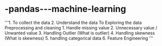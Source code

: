 # -pandas---machine-learning
'''1. To collect the data    2. Understand the data   To Exploring the data    Preprocessing and cleaning   1. Handle missing value   2. Unnecessary value / Unwanted value   3. Handling Outlier (What is outlier)   4. Handling skewness (What is skewness)   5. handling categorical data   6. Feature Engineering   '''
